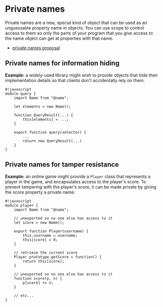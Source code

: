 # Private names

Private names are a new, special kind of object that can be used as an unguessable property name in objects. You can use scope to control access to them so only the parts of your program that you give access to the name object can get at properties with that name.

  * [private names proposal](proposals/private-names)

## Private names for information hiding

**Example:** a widely-used library might wish to provide objects that hide their implementation details so that clients don't accidentally rely on them.

    #!javascript
    module query {
        import Name from "@name";

        let elements = new Name();

        function QueryResult(...) {
            this[elements] = ...;
        }
        
        export function query(selector) {
            ...
            return new QueryResult(...)
        }
    }

## Private names for tamper resistance

**Example:** an online game might provide a `Player` class that represents a player in the game, and encapsulates access to the player's score. To prevent tampering with the player's score, it can be made private by giving the score property a private name:

    #!javascript
    module player {
        import Name from "@name";
    
        // unexported so no one else has access to it
        let score = new Name();
    
        export function Player(username) {
            this.username = username;
            this[score] = 0;
        }
    
        // retrieve the current score
        Player.prototype.getScore = function() {
            return this[score];
        }
    
        // unexported so no one else has access to it
        function score(p, n) {
            p[score] += n;
        }
    
        // etc...
    }

